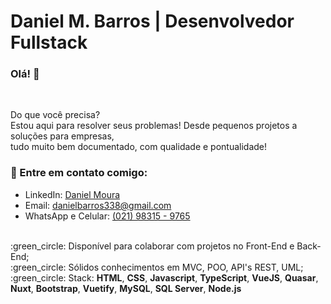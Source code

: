 # Daniel M. Barros | Desenvolvedor Fullstack<br>

### Olá! :wave:

<br>

Do que você precisa?<br>
Estou aqui para resolver seus problemas! Desde pequenos projetos a soluções para empresas, <br>
tudo muito bem documentado, com qualidade e pontualidade!<br>

### :email: Entre em contato comigo:
 - LinkedIn: [Daniel Moura](https://www.linkedin.com/in/danielmouradev/)
 - Email: danielbarros338@gmail.com
 - WhatsApp e Celular: [(021) 98315 - 9765](https://api.whatsapp.com/send?phone=5521983159765) 

<br>
 :green_circle: Disponível para colaborar com projetos no Front-End e Back-End; <br>
 :green_circle: Sólidos conhecimentos em MVC, POO, API's REST, UML; <br>
 :green_circle: Stack: <strong>HTML</strong>, <strong>CSS</strong>, <strong>Javascript</strong>, <strong>TypeScript</strong>, <strong>VueJS</strong>, <strong>Quasar</strong>, <strong>Nuxt</strong>, <strong>Bootstrap</strong>, <strong>Vuetify</strong>, <strong>MySQL</strong>, <strong>SQL Server</strong>, <strong> Node.js </strong>
<br> 
